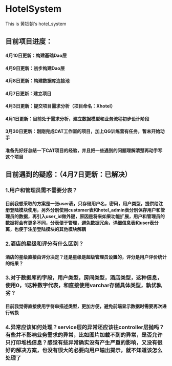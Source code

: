 # HotelSystem
This is 黄钰朝’s hotel_system

## 目前项目进度：

#### 4月10日更新：构建基础Dao层
#### 4月9日更新：初步构建Dao层
#### 4月8日更新：构建数据库连接池
#### 4月7日更新：建立项目
#### 4月3日更新：提交项目需求分析（项目命名：Xhotel）
#### 4月1日更新：目前处于需求分析，建立数据模型和业务流程初步设计阶段
#### 3月30日更新：刚刚完成CAT工作室的项目，加上QG训练营有任务，暂未开始动手
#### 准备先好好总结一下CAT项目的经验，并且把一些遇到的问题理解清楚再动手写这个项目

## 目前遇到的疑惑：（4月7日更新：已解决）
### 1.用户和管理员需不需要分表？
#### 目前我想采取的方案是一张user表，只存储用户名，密码，用户类型，提供给注册登陆模块使用，另外分别使用customer表和hotel_admin表分别保存用户和管理员的数据，再引入user_id做外键，原因是将来如果功能扩展，用户和管理员的数据将会有更多不同，分表便于管理，避免数据冗余，详细信息表和user表分离，也便于注册登陆模块的其他模块解耦
### 2.酒店的星级和评分有什么区别？
#### 酒店的星级直接由评分决定？还是星级是超级管理员设置的，评分是用户评价统计的结果？
### 3.对于数据库的字段，用户类型，房间类型，酒店类型，这种信息，使用0，1这种数字代表，和直接使用varchar存储具体类型，孰优孰劣？
#### 目前我觉得直接使用字符串描述类型，更加方便，避免前端显示数据时需要再次进行转换
### 4.异常应该如何处理？service层的异常还应该往controller层抛吗？有些并不影响业务需求的异常，比如图片加载不到的异常，是否允许只打印堆栈信息？感觉有些异常确实没有产生严重的影响，又没有很好的解决方案，也没有很大的必要向用户输出提示，就不知道该怎么处理了
